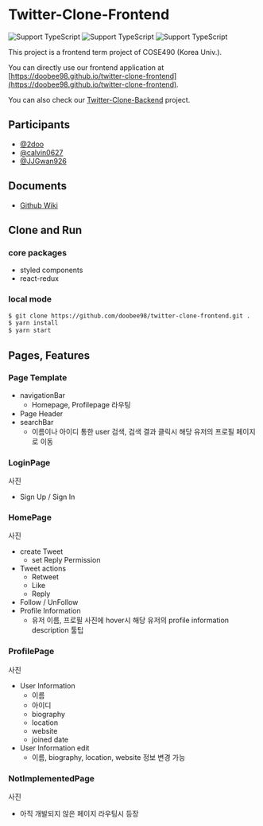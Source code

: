 # Twitter-Clone-Frontend

![Support TypeScript](https://img.shields.io/static/v1.svg?label=&message=TypeScript&color=294E80&style=flat-square&logo=typescript) ![Support TypeScript](https://img.shields.io/static/v1.svg?label=&message=Redux&color=764ABC&style=flat-square&logo=redux) ![Support TypeScript](https://img.shields.io/static/v1.svg?label=&message=React&color=294E80&style=flat-square&logo=react) 


This project is a frontend term project of COSE490 (Korea Univ.).

You can directly use our frontend application at [https://doobee98.github.io/twitter-clone-frontend](https://doobee98.github.io/twitter-clone-frontend).

You can also check our [Twitter-Clone-Backend](https://github.com/doobee98/twitter-clone-backend) project.

## Participants

* [@2doo](https://github.com/doobee98)
* [@calvin0627](https://github.com/calvin0627)
* [@JJGwan926](https://github.com/JJGwan926)

## Documents

* [Github Wiki](https://github.com/doobee98/twitter-clone-frontend/wiki)

## Clone and Run

### core packages

- styled components
- react-redux

### local mode

```bash
$ git clone https://github.com/doobee98/twitter-clone-frontend.git .
$ yarn install
$ yarn start
```

## Pages, Features

### Page Template

- navigationBar
  - Homepage, Profilepage 라우팅
- Page Header
- searchBar
  - 이름이나 아이디 통한 user 검색, 검색 결과 클릭시 해당 유저의 프로필 페이지로 이동

### LoginPage

사진

- Sign Up / Sign In

### HomePage

사진

- create Tweet
  - set Reply Permission
- Tweet actions
  - Retweet
  - Like
  - Reply
- Follow / UnFollow
- Profile Information
  - 유저 이름, 프로필 사진에 hover시 해당 유저의 profile information description 툴팁

### ProfilePage

사진

- User Information
  - 이름
  - 아이디
  - biography
  - location
  - website
  - joined date
- User Information edit
  - 이름, biography, location, website 정보 변경 가능

### NotImplementedPage

사진

- 아직 개발되지 않은 페이지 라우팅시 등장

